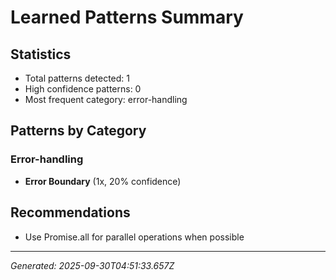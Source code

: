 # Learned Patterns Summary

## Statistics
- Total patterns detected: 1
- High confidence patterns: 0
- Most frequent category: error-handling

## Patterns by Category


### Error-handling
- **Error Boundary** (1x, 20% confidence)


## Recommendations
- Use Promise.all for parallel operations when possible

---
*Generated: 2025-09-30T04:51:33.657Z*

